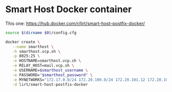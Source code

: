 # Smart Host Docker container
This one: https://hub.docker.com/r/lirt/smart-host-postfix-docker/

``` bash
source $(dirname $0)/config.cfg

docker create \
   --name smarthost \
   -h smarthost.vcp.sh \
   -p 8025:25 \
   -e HOSTNAME=smarthost.vcp.sh \
   -e RELAY_HOST=mail.vcp.sh \
   -e USERNAME=$smarthost_username \
   -e PASSWORD="$smarthost_password" \
   -e MYNETWORKS="172.17.0.0/24 172.20.100.0/24 172.20.101.12 172.20.101.13" \
   -d lirt/smart-host-postfix-docker


```
